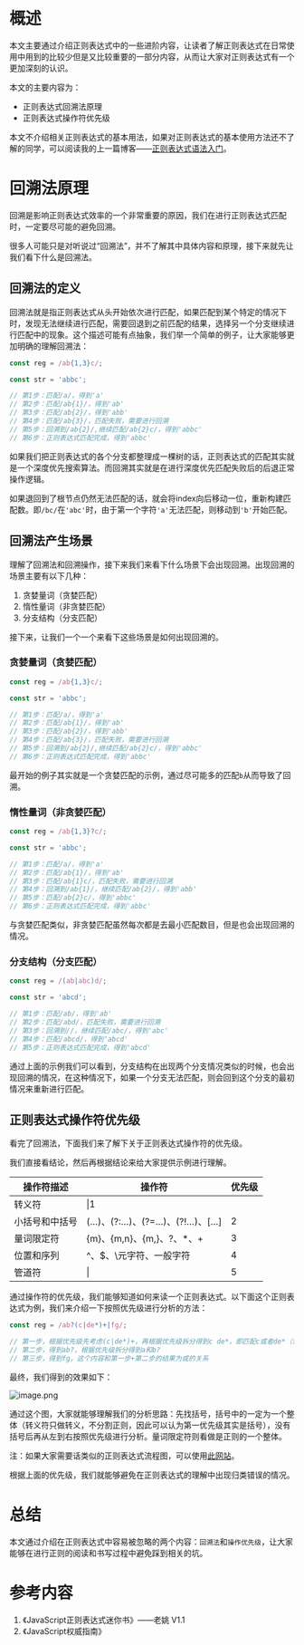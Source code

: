 # 概述

本文主要通过介绍正则表达式中的一些进阶内容，让读者了解正则表达式在日常使用中用到的比较少但是又比较重要的一部分内容，从而让大家对正则表达式有一个更加深刻的认识。

本文的主要内容为：

- 正则表达式回溯法原理
- 正则表达式操作符优先级

本文不介绍相关正则表达式的基本用法，如果对正则表达式的基本使用方法还不了解的同学，可以阅读我的上一篇博客——[正则表达式语法入门](https://juejin.im/post/5b42feade51d4519520e3e5d)。

# 回溯法原理

回溯是影响正则表达式效率的一个非常重要的原因，我们在进行正则表达式匹配时，一定要尽可能的避免回溯。

很多人可能只是对听说过“回溯法”，并不了解其中具体内容和原理，接下来就先让我们看下什么是回溯法。

## 回溯法的定义

回溯法就是指正则表达式从头开始依次进行匹配，如果匹配到某个特定的情况下时，发现无法继续进行匹配，需要回退到之前匹配的结果，选择另一个分支继续进行匹配中的现象。这个描述可能有点抽象，我们举一个简单的例子，让大家能够更加明确的理解回溯法：

```javascript
const reg = /ab{1,3}c/;

const str = 'abbc';

// 第1步：匹配/a/，得到'a'
// 第2步：匹配/ab{1}/，得到'ab'
// 第3步：匹配/ab{2}/，得到'abb'
// 第4步：匹配/ab{3}/，匹配失败，需要进行回溯
// 第5步：回溯到/ab{2}/,继续匹配/ab{2}c/，得到'abbc'
// 第6步：正则表达式匹配完成，得到'abbc'
```

如果我们把正则表达式的各个分支都整理成一棵树的话，正则表达式的匹配其实就是一个深度优先搜索算法。而回溯其实就是在进行深度优先匹配失败后的后退正常操作逻辑。

如果退回到了根节点仍然无法匹配的话，就会将index向后移动一位，重新构建匹配数。即`/bc/`在`'abc'`时，由于第一个字符`'a'`无法匹配，则移动到`'b'`开始匹配。

## 回溯法产生场景

理解了回溯法和回溯操作，接下来我们来看下什么场景下会出现回溯。出现回溯的场景主要有以下几种：

1. 贪婪量词（贪婪匹配）
2. 惰性量词（非贪婪匹配）
3. 分支结构（分支匹配）

接下来，让我们一个一个来看下这些场景是如何出现回溯的。

### 贪婪量词（贪婪匹配）

```javascript
const reg = /ab{1,3}c/;

const str = 'abbc';

// 第1步：匹配/a/，得到'a'
// 第2步：匹配/ab{1}/，得到'ab'
// 第3步：匹配/ab{2}/，得到'abb'
// 第4步：匹配/ab{3}/，匹配失败，需要进行回溯
// 第5步：回溯到/ab{2}/,继续匹配/ab{2}c/，得到'abbc'
// 第6步：正则表达式匹配完成，得到'abbc'
```

最开始的例子其实就是一个贪婪匹配的示例，通过尽可能多的匹配`b`从而导致了回溯。

### 惰性量词（非贪婪匹配）

```javascript
const reg = /ab{1,3}?c/;

const str = 'abbc';

// 第1步：匹配/a/，得到'a'
// 第2步：匹配/ab{1}/，得到'ab'
// 第3步：匹配/ab{1}c/，匹配失败，需要进行回溯
// 第4步：回溯到/ab{1}/，继续匹配/ab{2}/，得到'abb'
// 第5步：匹配/ab{2}c/，得到'abbc'
// 第6步：正则表达式匹配完成，得到'abbc'
```

与贪婪匹配类似，非贪婪匹配虽然每次都是去最小匹配数目，但是也会出现回溯的情况。

### 分支结构（分支匹配）

```javascript
const reg = /(ab|abc)d/;

const str = 'abcd';

// 第1步：匹配/ab/，得到'ab'
// 第2步：匹配/abd/，匹配失败，需要进行回溯
// 第3步：回溯到//，继续匹配/abc/，得到'abc'
// 第4步：匹配/abcd/，得到'abcd'
// 第5步：正则表达式匹配完成，得到'abcd'
```

通过上面的示例我们可以看到，分支结构在出现两个分支情况类似的时候，也会出现回溯的情况，在这种情况下，如果一个分支无法匹配，则会回到这个分支的最初情况来重新进行匹配。

## 正则表达式操作符优先级

看完了回溯法，下面我们来了解下关于正则表达式操作符的优先级。

我们直接看结论，然后再根据结论来给大家提供示例进行理解。

|操作符描述|操作符|优先级|
|---|---|---|
|转义符|\\|1|
|小括号和中括号|(…)、(?:…)、(?=…)、(?!…)、[…]|2|
|量词限定符|{m}、{m,n}、{m,}、?、*、+|3|
|位置和序列|^、$、\元字符、一般字符|4|
|管道符|\||5|

通过操作符的优先级，我们能够知道如何来读一个正则表达式。以下面这个正则表达式为例，我们来介绍一下按照优先级进行分析的方法：

```javascript
const reg = /ab?(c|de*)+|fg/;

// 第一步，根据优先级先考虑(c|de*)+，再根据优先级拆分得到c de*，即匹配c或者de*（注意，位置和序列的优先级高于管道符|，所以是c或de*而不是c或d和e*）
// 第二步，得到ab?，根据优先级拆分得到a和b?
// 第三步，得到fg，这个内容和第一步+第二步的结果为或的关系
```

最终，我们得到的效果如下：

![image.png](https://file.neixin.cn/pan/im/2/image/Al3HgrPo2bbQOvm8yVuoqUuUeSfpzzC9lGyyz4NzNWPrHE6TiJ2fNHV1AvfBYbSTnw?filename=image.png)

通过这个图，大家就能够理解我们的分析思路：先找括号，括号中的一定为一个整体（转义符只做转义，不分割正则，因此可以认为第一优先级其实是括号），没有括号后再从左到右按照优先级进行分析。量词限定符则看做是正则的一个整体。

注：如果大家需要话类似的正则表达式流程图，可以使用[此网站](https://jex.im/regulex/#!flags=i&re=)。

根据上面的优先级，我们就能够避免在正则表达式的理解中出现归类错误的情况。

# 总结

本文通过介绍在正则表达式中容易被忽略的两个内容：`回溯法`和`操作优先级`，让大家能够在进行正则的阅读和书写过程中避免踩到相关的坑。

# 参考内容

1. 《JavaScript正则表达式迷你书》——老姚 V1.1
2. 《JavaScript权威指南》